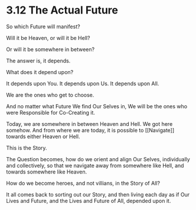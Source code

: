 # 3.12 The Actual Future
So which Future will manifest? 

Will it be Heaven, or will it be Hell? 

Or will it be somewhere in between? 

The answer is, it depends. 

What does it depend upon? 

It depends upon You. It depends upon Us. It depends upon All. 

We are the ones who get to choose. 

And no matter what Future We find Our Selves in, We will be the ones who were Responsible for Co-Creating it. 

Today, we are somewhere in between Heaven and Hell. We got here somehow. And from where we are today, it is possible to [[Navigate]] towards either Heaven or Hell. 

This is the Story. 

The Question becomes, how do we orient and align Our Selves, individually and collectively, so that we navigate away from somewhere like Hell, and towards somewhere like Heaven. 

How do we become heroes, and not villians, in the Story of All? 

It all comes back to sorting out our Story, and then living each day as if Our Lives and Future, and the Lives and Future of All, depended upon it. 